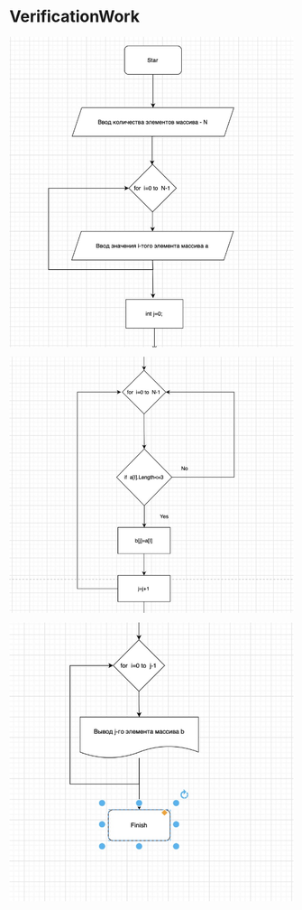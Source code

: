 # VerificationWork
![Создание массива](CreatArrya.jpg)

![Создание массива](SortArray.jpg)

![Создание массива](PrintArray.jpg)


